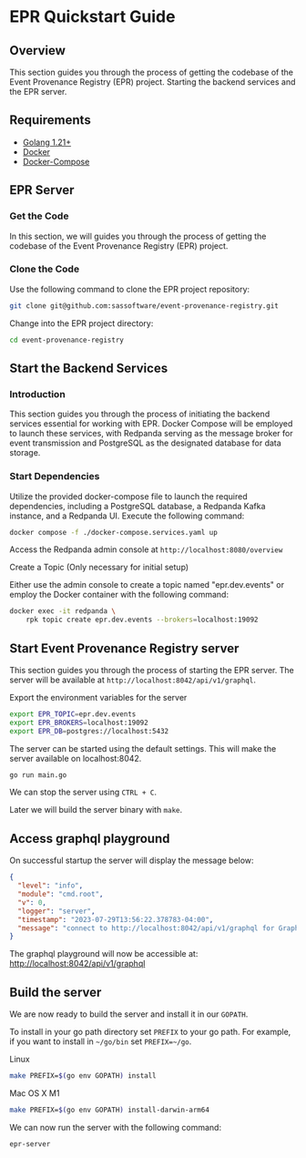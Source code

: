 # EPR Quickstart Guide

## Overview

This section guides you through the process of getting the codebase of the Event
Provenance Registry (EPR) project. Starting the backend services and the EPR
server.

## Requirements

- [Golang 1.21+](https://go.dev/dl/)
- [Docker](https://docs.docker.com/engine/install)
- [Docker-Compose](https://docs.docker.com/engine/install)

## EPR Server

### Get the Code

In this section, we will guides you through the process of getting the codebase
of the Event Provenance Registry (EPR) project.

### Clone the Code

Use the following command to clone the EPR project repository:

```bash
git clone git@github.com:sassoftware/event-provenance-registry.git
```

Change into the EPR project directory:

```bash
cd event-provenance-registry
```

## Start the Backend Services

### Introduction

This section guides you through the process of initiating the backend services
essential for working with EPR. Docker Compose will be employed to launch these
services, with Redpanda serving as the message broker for event transmission and
PostgreSQL as the designated database for data storage.

### Start Dependencies

Utilize the provided docker-compose file to launch the required dependencies,
including a PostgreSQL database, a Redpanda Kafka instance, and a Redpanda UI.
Execute the following command:

```bash
docker compose -f ./docker-compose.services.yaml up
```

Access the Redpanda admin console at `http://localhost:8080/overview`

Create a Topic (Only necessary for initial setup)

Either use the admin console to create a topic named "epr.dev.events" or employ
the Docker container with the following command:

```bash
docker exec -it redpanda \
    rpk topic create epr.dev.events --brokers=localhost:19092
```

## Start Event Provenance Registry server

This section guides you through the process of starting the EPR server. The
server will be available at `http://localhost:8042/api/v1/graphql`.

Export the environment variables for the server

```bash
export EPR_TOPIC=epr.dev.events
export EPR_BROKERS=localhost:19092
export EPR_DB=postgres://localhost:5432
```

The server can be started using the default settings. This will make the server
available on localhost:8042.

```bash
go run main.go
```

We can stop the server using `CTRL + C`.

Later we will build the server binary with `make`.

## Access graphql playground

On successful startup the server will display the message below:

```json
{
  "level": "info",
  "module": "cmd.root",
  "v": 0,
  "logger": "server",
  "timestamp": "2023-07-29T13:56:22.378783-04:00",
  "message": "connect to http://localhost:8042/api/v1/graphql for GraphQL playground"
}
```

The graphql playground will now be accessible at:
<http://localhost:8042/api/v1/graphql>

## Build the server

We are now ready to build the server and install it in our `GOPATH`.

To install in your go path directory set `PREFIX` to your go path. For example,
if you want to install in `~/go/bin` set `PREFIX=~/go`.

Linux

```bash
make PREFIX=$(go env GOPATH) install
```

Mac OS X M1

```bash
make PREFIX=$(go env GOPATH) install-darwin-arm64
```

We can now run the server with the following command:

```bash
epr-server
```

